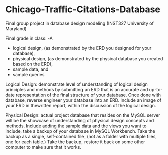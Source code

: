 # Chicago-Traffic-Citations-Database
Final group project in database design modeling (INST327 University of Maryland)

Final grade in class: -A

- logical design, (as demonstrated by the ERD you designed for your database),
- physical design, (as demonstrated by the physical database you created based on the ERD),
- sample data, and
- sample queries

Logical Design: demonstrate level of understanding of logical design principles
and methods by submitting an ERD that is an accurate and up-to-date representation of the
final structure of your database. Once done with database, reverse engineer your database into an ERD. 
Include an image of your ERD in thewritten report, within the discussion of the logical design.

Physical Design: actual project database that resides on the MySQL server will be the
showcase of understanding of physical design concepts and methods. Include adding the sample data and
the views you want to include, take a backup of your database in MySQL
Workbench. Take the backup as a single, self-contained file, (not as a folder with multiple files,
one for each table.) Take the backup, restore it back on some other computer to
make sure that it works. 

